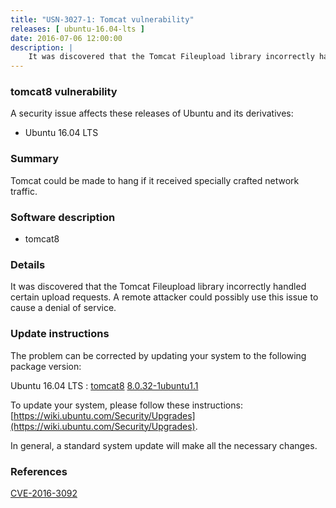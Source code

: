 ```yaml
---
title: "USN-3027-1: Tomcat vulnerability"
releases: [ ubuntu-16.04-lts ]
date: 2016-07-06 12:00:00
description: |
    It was discovered that the Tomcat Fileupload library incorrectly handled certain upload requests. A remote attacker could possibly use this issue to cause a denial of service. 
--- 
```

 
### tomcat8 vulnerability

A security issue affects these releases of Ubuntu and its derivatives:

* Ubuntu 16.04 LTS

### Summary

Tomcat could be made to hang if it received specially crafted network traffic.

### Software description

* tomcat8 

### Details

It was discovered that the Tomcat Fileupload library incorrectly handled certain upload requests. A remote attacker could possibly use this issue to cause a denial of service. 

### Update instructions

The problem can be corrected by updating your system to the following package version:

Ubuntu 16.04 LTS
 : [tomcat8](https://launchpad.net/ubuntu/+source/tomcat8) <span> [8.0.32-1ubuntu1.1](https://launchpad.net/ubuntu/+source/tomcat8/8.0.32-1ubuntu1.1) </span> 

To update your system, please follow these instructions: [https://wiki.ubuntu.com/Security/Upgrades](https://wiki.ubuntu.com/Security/Upgrades).

In general, a standard system update will make all the necessary changes. 

### References

 [CVE-2016-3092](http://people.ubuntu.com/~ubuntu-security/cve/CVE-2016-3092)
 
